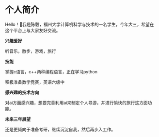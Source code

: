 个人简介
========
Hello！👋我是陈毅，福州大学计算机科学与技术的一名学生，今年大三，希望在这个平台上与大家友好交流。

**兴趣爱好**

听音乐，散步，游戏，旅行

**技能**

掌握c语言，c++两种编程语言，正在学习python

积极准备数学竞赛，英语六级中

**感兴趣的技术方向**

对ai方面感兴趣，想要完善利用ai来制定个人导游，并进行愉快的旅行这方面功能。

**未来三年展望**

还是更倾向于准备考研，继续沉淀自我，然后再步入工作。
